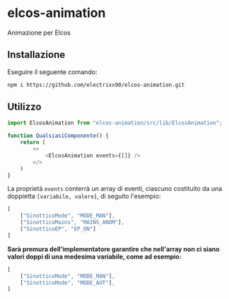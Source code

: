 # elcos-animation
 Animazione per Elcos

Installazione
------
Eseguire il seguente comando:
```bash
npm i https://github.com/electrixx90/elcos-animation.git
```

Utilizzo
-------
```javascript
import ElcosAnimation from "elcos-animation/src/lib/ElcosAnimation";

function QualsiasiComponente() {
    return (
        <>
            <ElcosAnimation events={[]} />
        </>
    )
}
```

La proprietà `events` conterrà un array di eventi, ciascuno costituito da una doppietta `[variabile, valore]`, di seguito l'esempio:

```javascript
[
    ["SinotticoMode", "MODE_MAN"],
    ["SinotticoMains", "MAINS_ANOM"],
    ["SinotticoEP", "EP_ON"]
]
```

<b>Sarà premura dell'implementatore garantire che nell'array non ci siano valori doppi di una medesima variabile, come ad esempio:</b>
```javascript
[
    ["SinotticoMode", "MODE_MAN"],
    ["SinotticoMode", "MODE_AUT"],
]
```